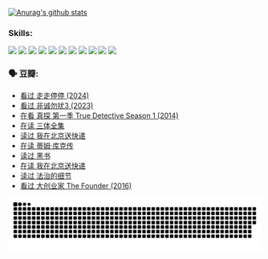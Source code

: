 
[![Anurag's github stats](https://github-readme-stats.vercel.app/api?username=w940853815)](https://github.com/anuraghazra/github-readme-stats)

### Skills:

<code><img height="32" src="https://cdn.jsdelivr.net/npm/simple-icons@v5/icons/python.svg"></code>
<code><img height="32" src="https://cdn.jsdelivr.net/npm/simple-icons@v5/icons/javascript.svg"></code>
<code><img height="32" src="https://cdn.jsdelivr.net/npm/simple-icons@v5/icons/django.svg"></code>
<code><img height="32" src="https://cdn.jsdelivr.net/npm/simple-icons@v5/icons/flask.svg"></code>
<code><img height="32" src="https://cdn.jsdelivr.net/npm/simple-icons@v5/icons/vuetify.svg"></code>
<code><img height="32" src="https://cdn.jsdelivr.net/npm/simple-icons@v5/icons/git.svg"></code>
<code><img height="32" src="https://cdn.jsdelivr.net/npm/simple-icons@v5/icons/docker.svg"></code>
<code><img height="32" src="https://cdn.jsdelivr.net/npm/simple-icons@v5/icons/postgresql.svg"></code>
<code><img height="32" src="https://cdn.jsdelivr.net/npm/simple-icons@v5/icons/elasticsearch.svg"></code>
<code><img height="32" src="https://cdn.jsdelivr.net/npm/simple-icons@v5/icons/macos.svg"></code>
<code><img height="32" src="https://cdn.jsdelivr.net/npm/simple-icons@v5/icons/linux.svg"></code>

### 🗣 豆瓣:

<!-- DOUBAN-ACTIVITIES:START -->
- [看过 走走停停‎ (2024)](https://www.douban.com/people/136069238/status/4684430230/?_i=23689163)
- [看过 非诚勿扰3‎ (2023)](https://www.douban.com/people/136069238/status/4676324100/?_i=23689163)
- [在看 真探 第一季 True Detective Season 1‎ (2014)](https://www.douban.com/people/136069238/status/4673382852/?_i=23689163)
- [在读 三体全集](https://www.douban.com/people/136069238/status/4672842521/?_i=23689163)
- [读过 我在北京送快递](https://www.douban.com/people/136069238/status/4672842036/?_i=23689163)
- [在读 蒂姆·库克传](https://www.douban.com/people/136069238/status/4663517053/?_i=23689163)
- [读过 黑书](https://www.douban.com/people/136069238/status/4663516022/?_i=23689163)
- [在读 我在北京送快递](https://www.douban.com/people/136069238/status/4658098365/?_i=23689163)
- [读过 法治的细节](https://www.douban.com/people/136069238/status/4657347558/?_i=23689163)
- [看过 大创业家 The Founder‎ (2016)](https://www.douban.com/people/136069238/status/4649667693/?_i=23689163)
<!-- DOUBAN-ACTIVITIES:END -->


![Snake animation](https://raw.githubusercontent.com/w940853815/w940853815/output/github-contribution-grid-snake.svg)

<!--
**w940853815/w940853815** is a ✨ _special_ ✨ repository because its `README.md` (this file) appears on your GitHub profile.

Here are some ideas to get you started:

- 🔭 I’m currently working on ...
- 🌱 I’m currently learning ...
- 👯 I’m looking to collaborate on ...
- 🤔 I’m looking for help with ...
- 💬 Ask me about ...
- 📫 How to reach me: ...
- 😄 Pronouns: ...
- ⚡ Fun fact: ...
-->

